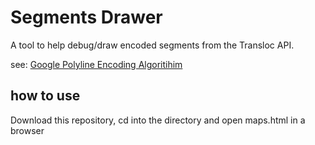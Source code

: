 # Segments Drawer

A tool to help debug/draw encoded segments from the Transloc API. 

see: [Google Polyline Encoding Algoritihim](https://developers.google.com/maps/documentation/utilities/polylinealgorithm)


## how to use

Download this repository, cd into the directory and open maps.html in a browser



